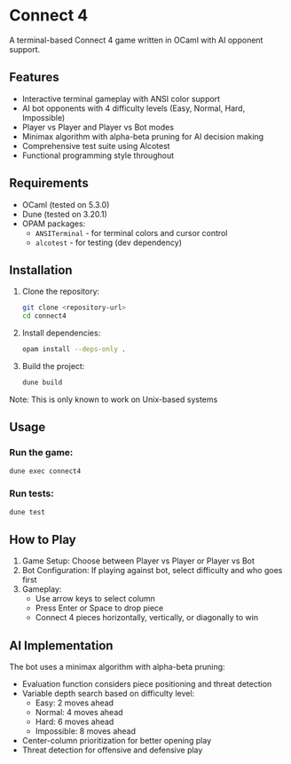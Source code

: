 # Connect 4

A terminal-based Connect 4 game written in OCaml with AI opponent support.

## Features

- Interactive terminal gameplay with ANSI color support
- AI bot opponents with 4 difficulty levels (Easy, Normal, Hard, Impossible)
- Player vs Player and Player vs Bot modes
- Minimax algorithm with alpha-beta pruning for AI decision making
- Comprehensive test suite using Alcotest
- Functional programming style throughout

## Requirements

- OCaml (tested on 5.3.0)
- Dune (tested on 3.20.1)
- OPAM packages:
  - `ANSITerminal` - for terminal colors and cursor control
  - `alcotest` - for testing (dev dependency)

## Installation

1. Clone the repository:
   ```bash
   git clone <repository-url>
   cd connect4
   ```

2. Install dependencies:
   ```bash
   opam install --deps-only .
   ```

3. Build the project:
   ```bash
   dune build
   ```
Note: This is only known to work on Unix-based systems

## Usage

### Run the game:
```bash
dune exec connect4
```

### Run tests:
```bash
dune test
```

## How to Play

1. Game Setup: Choose between Player vs Player or Player vs Bot
2. Bot Configuration: If playing against bot, select difficulty and who goes first
3. Gameplay:
   - Use arrow keys to select column
   - Press Enter or Space to drop piece
   - Connect 4 pieces horizontally, vertically, or diagonally to win

## AI Implementation

The bot uses a minimax algorithm with alpha-beta pruning:

- Evaluation function considers piece positioning and threat detection
- Variable depth search based on difficulty level:
  - Easy: 2 moves ahead
  - Normal: 4 moves ahead  
  - Hard: 6 moves ahead
  - Impossible: 8 moves ahead
- Center-column prioritization for better opening play
- Threat detection for offensive and defensive play
